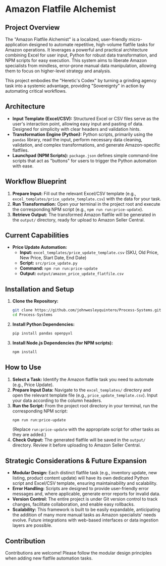 # Amazon Flatfile Alchemist

## Project Overview

The "Amazon Flatfile Alchemist" is a localized, user-friendly micro-application designed to automate repetitive, high-volume flatfile tasks for Amazon operations. It leverages a powerful and practical architecture combining Excel for user input, Python for robust data transformation, and NPM scripts for easy execution. This system aims to liberate Amazon specialists from mindless, error-prone manual data manipulation, allowing them to focus on higher-level strategy and analysis.

This project embodies the "Heretic's Codex" by turning a grinding agency task into a systemic advantage, providing "Sovereignty" in action by automating critical workflows.

## Architecture

*   **Input Template (Excel/CSV):** Structured Excel or CSV files serve as the user's interaction point, allowing easy input and pasting of data. Designed for simplicity with clear headers and validation hints.
*   **Transformation Engine (Python):** Python scripts, primarily using the `pandas` library, read the input, perform necessary data cleaning, validation, and complex transformations, and generate Amazon-specific flatfiles.
*   **Launchpad (NPM Scripts):** `package.json` defines simple command-line scripts that act as "buttons" for users to trigger the Python automation with ease.

## Workflow Blueprint

1.  **Prepare Input:** Fill out the relevant Excel/CSV template (e.g., `excel_templates/price_update_template.csv`) with the data for your task.
2.  **Run Transformation:** Open your terminal in the project root and execute the corresponding NPM script (e.g., `npm run run:price-update`).
3.  **Retrieve Output:** The transformed Amazon flatfile will be generated in the `output/` directory, ready for upload to Amazon Seller Central.

## Current Capabilities

*   **Price Update Automation:**
    *   **Input:** `excel_templates/price_update_template.csv` (SKU, Old Price, New Price, Start Date, End Date)
    *   **Script:** `src/price_update.py`
    *   **Command:** `npm run run:price-update`
    *   **Output:** `output/amazon_price_update_flatfile.csv`

## Installation and Setup

1.  **Clone the Repository:**
    ```bash
    git clone https://github.com/johnwesleyquintero/Process-Systems.git
    cd Process-Systems
    ```
2.  **Install Python Dependencies:**
    ```bash
    pip install pandas openpyxl
    ```
3.  **Install Node.js Dependencies (for NPM scripts):**
    ```bash
    npm install
    ```

## How to Use

1.  **Select a Task:** Identify the Amazon flatfile task you need to automate (e.g., Price Update).
2.  **Prepare Input Data:** Navigate to the `excel_templates/` directory and open the relevant template file (e.g., `price_update_template.csv`). Input your data according to the column headers.
3.  **Run the Script:** From the project root directory in your terminal, run the corresponding NPM script:
    ```bash
    npm run run:price-update
    ```
    (Replace `run:price-update` with the appropriate script for other tasks as they are added.)
4.  **Check Output:** The generated flatfile will be saved in the `output/` directory. Review it before uploading to Amazon Seller Central.

## Strategic Considerations & Future Expansion

*   **Modular Design:** Each distinct flatfile task (e.g., inventory update, new listing, product content update) will have its own dedicated Python script and Excel/CSV template, ensuring maintainability and scalability.
*   **Error Handling:** Scripts are designed to provide user-friendly error messages and, where applicable, generate error reports for invalid data.
*   **Version Control:** The entire project is under Git version control to track changes, facilitate collaboration, and enable easy rollbacks.
*   **Scalability:** This framework is built to be easily expandable, anticipating the addition of many more manual tasks as Amazon specialists' needs evolve. Future integrations with web-based interfaces or data ingestion layers are possible.

## Contribution

Contributions are welcome! Please follow the modular design principles when adding new flatfile automation tasks.
